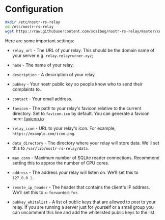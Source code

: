 # Configuration

```bash
mkdir /etc/nostr-rs-relay
cd /etc/nostr-rs-relay
wget https://raw.githubusercontent.com/scsibug/nostr-rs-relay/master/config.toml
```

Here are some important settings:

- `relay_url` - The URL of your relay. This should be the domain name of your server e.g. `relay.relayrunner.xyz`;

- `name` - The name of your relay.

- `description` - A description of your relay.

- `pubkey` - Your nostr public key so people know who to send their complaints to.

- `contact` - Your email address.

- `favicon` - The path to your relay's favicon relative to the current directory. Set to `favicon.ico` by default. You can generate a favicon here: [favicon.io](https://favicon.io/)

- `relay_icon` - URL to your relay's icon. For example, `https://example.com/icon.png`.

- `data_directory` - The directory where your relay will store data. We'll set this to `/var/lib/nostr-rs-relay/data`.

- `max_conn` - Maximum number of SQLite reader connections. Recommend setting this to approx the number of CPU cores.

- `address` - The address your relay will listen on. We'll set this to `127.0.0.1`.

- `remote_ip_header` - The header that contains the client's IP address. We'll set this to `x-forwarded-for`.

- `pubkey_whitelist` - A list of public keys that are allowed to post to your relay. If you are running a server just for yourself or a small group you can uncomment this line and add the whitelisted public keys to the list.
